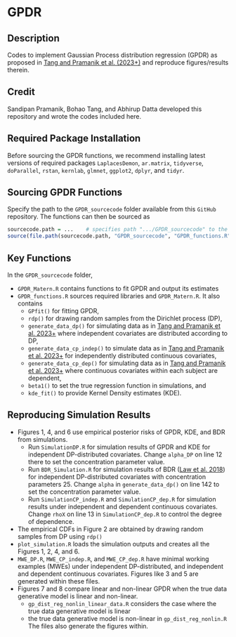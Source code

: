 # GPDR

## Description

Codes to implement Gaussian Process distribution regression (GPDR) as proposed in [Tang and Pramanik et al. (2023+)](https://arxiv.org/abs/2303.06434) and reproduce figures/results therein. 

## Credit

Sandipan Pramanik, Bohao Tang, and Abhirup Datta developed this repository and wrote the codes included here.

## Required Package Installation

Before sourcing the GPDR functions, we recommend installing latest versions of required packages `LaplacesDemon`, `ar.matrix`, `tidyverse`, `doParallel`, `rstan`, `kernlab`, `glmnet`, `ggplot2`, `dplyr`, and `tidyr`.

## Sourcing GPDR Functions

Specify the path to the `GPDR_sourcecode` folder available from this `GitHub` repository. The functions can then be sourced as

``` r
sourcecode.path = ...    # specifies path ".../GPDR_sourcecode" to the GPDR_sourcecode folder
source(file.path(sourcecode.path, "GPDR_sourcecode", "GPDR_functions.R"))    # sources ".../GPDR_sourcecode/GPDR_functions.R"
```

## Key Functions

In the `GPDR_sourcecode` folder,
 
 * `GPDR_Matern.R` contains functions to fit GPDR and output its estimates
 * `GPDR_functions.R` sources required libraries and `GPDR_Matern.R`. It also contains
   * `GPfit()` for fitting GPDR,
   * `rdp()` for drawing random samples from the Dirichlet process (DP),
   * `generate_data_dp()` for simulating data as in [Tang and Pramanik et al. 2023+](https://arxiv.org/abs/2303.06434) where independent covariates are distributed according to DP,
   * `generate_data_cp_indep()` to simulate data as in [Tang and Pramanik et al. 2023+](https://arxiv.org/abs/2303.06434) for independently distributed continuous covariates,
   * `generate_data_cp_dep()` for simulating data as in [Tang and Pramanik et al. 2023+](https://arxiv.org/abs/2303.06434) where continuous covariates within each subject are dependent,
   * `beta1()` to set the true regression function in simulations, and
   * `kde_fit()` to provide Kernel Density estimates (KDE).

## Reproducing Simulation Results

* Figures 1, 4, and 6 use empirical posterior risks of GPDR, KDE, and BDR from simulations.
  * Run `SimulationDP.R` for simulation results of GPDR and KDE for independent DP-distributed covariates. Change `alpha_DP` on line 12 there to set the concentration parameter value.
  * Run `BDR_Simulation.R` for simulation results of BDR ([Law et al. 2018](https://proceedings.mlr.press/v84/law18a/law18a.pdf)) for independent DP-distributed covariates with concentration parameters 25. Change `alpha` in `generate_data_dp()` on line 142 to set the concentration parameter value.
  * Run `SimulationCP_indep.R` and `SimulationCP_dep.R` for simulation results under independent and dependent continuous covariates. Change `rhoX` on line 13 in `SimulationCP_dep.R` to control the degree of dependence.
* The empirical CDFs in Figure 2 are obtained by drawing random samples from DP using `rdp()`
* `plot_simulation.R` loads the simulation outputs and creates all the Figures 1, 2, 4, and 6.
* `MWE_DP.R`, `MWE_CP_indep.R`, and `MWE_CP_dep.R` have minimal working examples (MWEs) under independent DP-distributed, and independent and dependent continuous covariates. Figures like 3 and 5 are generated within these files.
* Figures 7 and 8 compare linear and non-linear GPDR when the true data generative model is linear and non-linear.
  * `gp_dist_reg_nonlin_linear_data.R` considers the case where the true data generative model is linear
  * the true data generative model is non-linear in `gp_dist_reg_nonlin.R`
  The files also generate the figures within.
